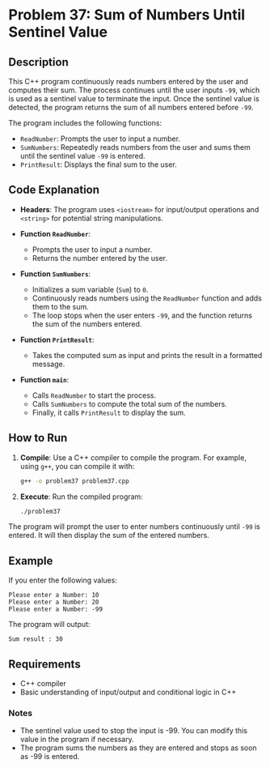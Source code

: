 # Problem 37: Sum of Numbers Until Sentinel Value

## Description
This C++ program continuously reads numbers entered by the user and computes their sum. The process continues until the user inputs `-99`, which is used as a sentinel value to terminate the input. Once the sentinel value is detected, the program returns the sum of all numbers entered before `-99`.

The program includes the following functions:
- `ReadNumber`: Prompts the user to input a number.
- `SumNumbers`: Repeatedly reads numbers from the user and sums them until the sentinel value `-99` is entered.
- `PrintResult`: Displays the final sum to the user.

## Code Explanation

- **Headers**: The program uses `<iostream>` for input/output operations and `<string>` for potential string manipulations.

- **Function `ReadNumber`**:
  - Prompts the user to input a number.
  - Returns the number entered by the user.

- **Function `SumNumbers`**:
  - Initializes a sum variable (`Sum`) to `0`.
  - Continuously reads numbers using the `ReadNumber` function and adds them to the sum.
  - The loop stops when the user enters `-99`, and the function returns the sum of the numbers entered.

- **Function `PrintResult`**:
  - Takes the computed sum as input and prints the result in a formatted message.

- **Function `main`**:
  - Calls `ReadNumber` to start the process.
  - Calls `SumNumbers` to compute the total sum of the numbers.
  - Finally, it calls `PrintResult` to display the sum.

## How to Run

1. **Compile**: Use a C++ compiler to compile the program. For example, using `g++`, you can compile it with:
   ```bash
   g++ -o problem37 problem37.cpp
   ```
2. **Execute**: Run the compiled program:
   ```bash
   ./problem37
   ```
  The program will prompt the user to enter numbers continuously until `-99` is entered. It will then display the sum of the entered numbers.
## Example

If you enter the following values:
```
Please enter a Number: 10
Please enter a Number: 20
Please enter a Number: -99
```
The program will output:
```
Sum result : 30
```

## Requirements
- C++ compiler
- Basic understanding of input/output and conditional logic in C++

### Notes
* The sentinel value used to stop the input is -99. You can modify this value in the program if necessary.
* The program sums the numbers as they are entered and stops as soon as -99 is entered.
